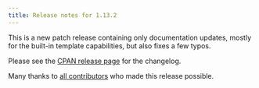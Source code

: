 ```yaml
---
title: Release notes for 1.13.2
---
```


This is a new patch release containing only documentation updates, mostly for the built-in template capabilities, but also fixes a few typos.

Please see the [CPAN release page](https://metacpan.org/release/FERKI/Rex-1.13.2) for the changelog.

Many thanks to [all contributors](https://metacpan.org/source/FERKI/Rex-1.13.2/CONTRIBUTORS) who made this release possible.
